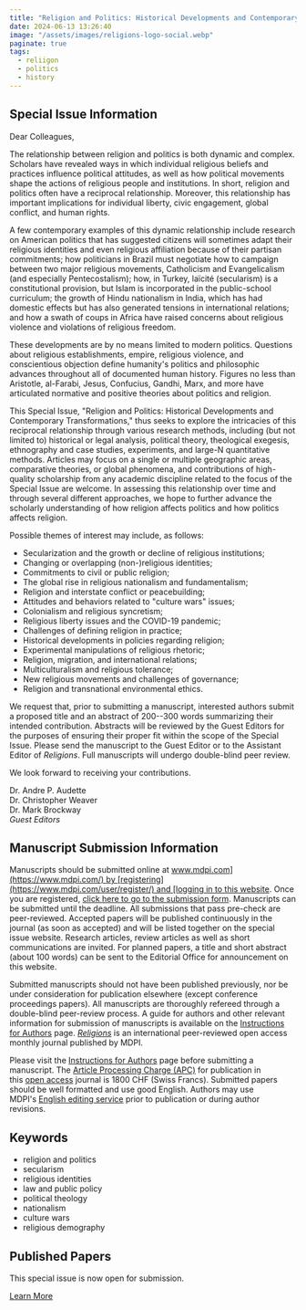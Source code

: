 ```yaml
---
title: "Religion and Politics: Historical Developments and Contemporary Transformations"
date: 2024-06-13 13:26:40
image: "/assets/images/religions-logo-social.webp"
paginate: true   
tags:
  - reliigon
  - politics
  - history
---
```

Special Issue Information
-------------------------
  
Dear Colleagues,
  
The relationship between religion and politics is both dynamic and complex. Scholars have revealed ways in which individual religious beliefs and practices influence political attitudes, as well as how political movements shape the actions of religious people and institutions. In short, religion and politics often have a reciprocal relationship. Moreover, this relationship has important implications for individual liberty, civic engagement, global conflict, and human rights.
  
A few contemporary examples of this dynamic relationship include research on American politics that has suggested citizens will sometimes adapt their religious identities and even religious affiliation because of their partisan commitments; how politicians in Brazil must negotiate how to campaign between two major religious movements, Catholicism and Evangelicalism (and especially Pentecostalism); how, in Turkey, laïcité (secularism) is a constitutional provision, but Islam is incorporated in the public-school curriculum; the growth of Hindu nationalism in India, which has had domestic effects but has also generated tensions in international relations; and how a swath of coups in Africa have raised concerns about religious violence and violations of religious freedom.
  
These developments are by no means limited to modern politics. Questions about religious establishments, empire, religious violence, and conscientious objection define humanity's politics and philosophic advances throughout all of documented human history. Figures no less than Aristotle, al-Farabi, Jesus, Confucius, Gandhi, Marx, and more have articulated normative and positive theories about politics and religion.
  
This Special Issue, "Religion and Politics: Historical Developments and Contemporary Transformations," thus seeks to explore the intricacies of this reciprocal relationship through various research methods, including (but not limited to) historical or legal analysis, political theory, theological exegesis, ethnography and case studies, experiments, and large-N quantitative methods. Articles may focus on a single or multiple geographic areas, comparative theories, or global phenomena, and contributions of high-quality scholarship from any academic discipline related to the focus of the Special Issue are welcome. In assessing this relationship over time and through several different approaches, we hope to further advance the scholarly understanding of how religion affects politics and how politics affects religion.
  
Possible themes of interest may include, as follows:
  
-   Secularization and the growth or decline of religious institutions;
-   Changing or overlapping (non-)religious identities;
-   Commitments to civil or public religion;
-   The global rise in religious nationalism and fundamentalism;
-   Religion and interstate conflict or peacebuilding;
-   Attitudes and behaviors related to "culture wars" issues;
-   Colonialism and religious syncretism;
-   Religious liberty issues and the COVID-19 pandemic;
-   Challenges of defining religion in practice;
-   Historical developments in policies regarding religion;
-   Experimental manipulations of religious rhetoric;
-   Religion, migration, and international relations;
-   Multiculturalism and religious tolerance;
-   New religious movements and challenges of governance;
-   Religion and transnational environmental ethics.
  
We request that, prior to submitting a manuscript, interested authors submit a proposed title and an abstract of 200--300 words summarizing their intended contribution. Abstracts will be reviewed by the Guest Editors for the purposes of ensuring their proper fit within the scope of the Special Issue. Please send the manuscript to the Guest Editor or to the Assistant Editor of *Religions*. Full manuscripts will undergo double-blind peer review.
  
We look forward to receiving your contributions.
  
Dr. Andre P. Audette\
Dr. Christopher Weaver\
Dr. Mark Brockway\
*Guest Editors*
  
## Manuscript Submission Information
  
Manuscripts should be submitted online at [www.mdpi.com](https://www.mdpi.com/) by [registering](https://www.mdpi.com/user/register/) and [logging in to this website](https://www.mdpi.com/user/login/). Once you are registered, [click here to go to the submission form](https://susy.mdpi.com/user/manuscripts/upload/?journal=religions). Manuscripts can be submitted until the deadline. All submissions that pass pre-check are peer-reviewed. Accepted papers will be published continuously in the journal (as soon as accepted) and will be listed together on the special issue website. Research articles, review articles as well as short communications are invited. For planned papers, a title and short abstract (about 100 words) can be sent to the Editorial Office for announcement on this website.
  
Submitted manuscripts should not have been published previously, nor be under consideration for publication elsewhere (except conference proceedings papers). All manuscripts are thoroughly refereed through a double-blind peer-review process. A guide for authors and other relevant information for submission of manuscripts is available on the [Instructions for Authors](https://www.mdpi.com/journal/religions/instructions) page. [*Religions*](https://www.mdpi.com/journal/religions/) is an international peer-reviewed open access monthly journal published by MDPI.
  
Please visit the [Instructions for Authors](https://www.mdpi.com/journal/religions/instructions) page before submitting a manuscript. The [Article Processing Charge (APC)](https://www.mdpi.com/about/apc/) for publication in this [open access](https://www.mdpi.com/about/openaccess/) journal is 1800 CHF (Swiss Francs). Submitted papers should be well formatted and use good English. Authors may use MDPI's [English editing service](https://www.mdpi.com/authors/english) prior to publication or during author revisions.
  
Keywords
--------
  
-   religion and politics
-   secularism
-   religious identities
-   law and public policy
-   political theology
-   nationalism
-   culture wars
-   religious demography
  
Published Papers
----------------
  
This special issue is now open for submission.
  
[Learn More](https://www.mdpi.com/journal/religions/special_issues/6SJ92EF75U)